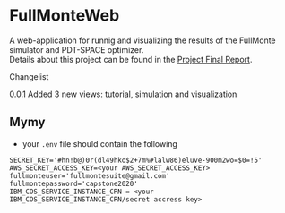 # FullMonteWeb
A web-application for runnig and visualizing the results of the FullMonte simulator and PDT-SPACE optimizer. \
Details about this project can be found in the [Project Final Report](final_report_2020181.pdf).

Changelist

0.0.1 Added 3 new views: tutorial, simulation and visualization


## Mymy
- your `.env` file should contain the following
```
SECRET_KEY='#hn!b@)0r(dl49hko$2+7m%#lalw86)eluve-900m2wo=$0=!5'
AWS_SECRET_ACCESS_KEY=<your AWS_SECRET_ACCESS_KEY>
fullmonteuser='fullmontesuite@gmail.com'
fullmontepassword='capstone2020'
IBM_COS_SERVICE_INSTANCE_CRN = <your IBM_COS_SERVICE_INSTANCE_CRN/secret accress key>
```

